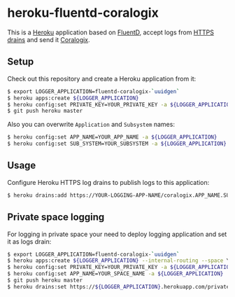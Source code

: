 # heroku-fluentd-coralogix

This is a [Heroku](https://heroku.com) application based on
[FluentD](https://fluentd.org), accept logs from [HTTPS
drains](https://devcenter.heroku.com/articles/log-drains#https-drains) 
and send it [Coralogix](https://coralogix.com/).

## Setup

Check out this repository and create a Heroku application from it:

```bash
$ export LOGGER_APPLICATION=fluentd-coralogix-`uuidgen`
$ heroku apps:create ${LOGGER_APPLICATION}
$ heroku config:set PRIVATE_KEY=YOUR_PRIVATE_KEY -a ${LOGGER_APPLICATION}
$ git push heroku master
```

Also you can overwrite `Application` and `Subsystem` names:

```bash
$ heroku config:set APP_NAME=YOUR_APP_NAME -a ${LOGGER_APPLICATION}
$ heroku config:set SUB_SYSTEM=YOUR_SUBSYSTEM -a ${LOGGER_APPLICATION}
```

## Usage

Configure Heroku HTTPS log drains to publish logs to this application:

```bash
$ heroku drains:add https://YOUR-LOGGING-APP-NAME/coralogix.APP_NAME.SUB_NAME -a YOUR-APP-NAME
```

## Private space logging

For logging in private space your need to deploy logging application and set it as logs drain:

```bash
$ export LOGGER_APPLICATION=fluentd-coralogix-`uuidgen`
$ heroku apps:create ${LOGGER_APPLICATION} --internal-routing --space YOUR_SPACE_NAME
$ heroku config:set PRIVATE_KEY=YOUR_PRIVATE_KEY -a ${LOGGER_APPLICATION}
$ heroku config:set APP_NAME=YOUR_SPACE_NAME -a ${LOGGER_APPLICATION}
$ git push heroku master
$ heroku drains:set https://${LOGGER_APPLICATION}.herokuapp.com/private --space YOUR_SPACE_NAME
```
